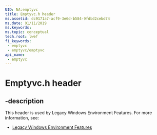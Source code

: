 ```yaml
---
UID: NA:emptyvc
title: Emptyvc.h header
ms.assetid: dc9171a7-acf9-3e6d-b584-9fdbd2cebd74
ms.date: 01/11/2019
ms.keywords: 
ms.topic: conceptual
tech.root: lwef
f1_keywords:
 - emptyvc
 - emptyvc/emptyvc
api_name:
 - emptyvc
---
```


# Emptyvc.h header


## -description

This header is used by Legacy Windows Environment Features. For more information, see:

- [Legacy Windows Environment Features](../_lwef/index.md)

